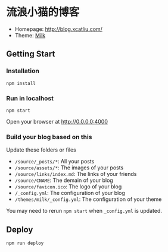 # 流浪小猫的博客

- Homepage: http://blog.xcatliu.com/
- Theme: [Milk](https://github.com/xcatliu/blog/tree/master/themes/milk)

## Getting Start

### Installation

```shell
npm install
```

### Run in localhost

```shell
npm start
```

Open your browser at http://0.0.0.0:4000

### Build your blog based on this

Update these folders or files

- `/source/_posts/*`: All your posts
- `/source/assets/*`: The images of your posts
- `/source/links/index.md`: The links of your friends
- `/source/CNAME`: The demain of your blog
- `/source/favicon.ico`: The logo of your blog
- `/_config.yml`: The configuration of your blog
- `/themes/milk/_config.yml`: The configuration of your theme

You may need to rerun `npm start` when `_config.yml` is updated.

## Deploy

```shell
npm run deploy
```
